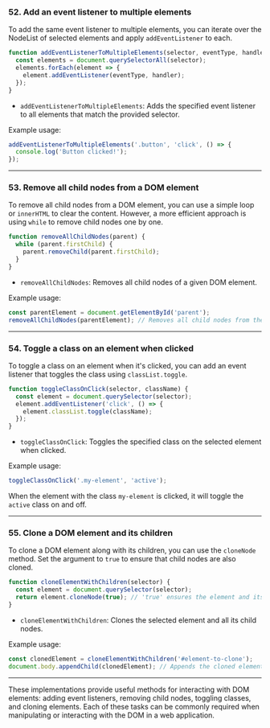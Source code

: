### 52. Add an event listener to multiple elements

To add the same event listener to multiple elements, you can iterate over the NodeList of selected elements and apply `addEventListener` to each.

```javascript
function addEventListenerToMultipleElements(selector, eventType, handler) {
  const elements = document.querySelectorAll(selector);
  elements.forEach(element => {
    element.addEventListener(eventType, handler);
  });
}
```

- `addEventListenerToMultipleElements`: Adds the specified event listener to all elements that match the provided selector.

Example usage:
```javascript
addEventListenerToMultipleElements('.button', 'click', () => {
  console.log('Button clicked!');
});
```

---

### 53. Remove all child nodes from a DOM element

To remove all child nodes from a DOM element, you can use a simple loop or `innerHTML` to clear the content. However, a more efficient approach is using `while` to remove child nodes one by one.

```javascript
function removeAllChildNodes(parent) {
  while (parent.firstChild) {
    parent.removeChild(parent.firstChild);
  }
}
```

- `removeAllChildNodes`: Removes all child nodes of a given DOM element.

Example usage:
```javascript
const parentElement = document.getElementById('parent');
removeAllChildNodes(parentElement); // Removes all child nodes from the parent element
```

---

### 54. Toggle a class on an element when clicked

To toggle a class on an element when it's clicked, you can add an event listener that toggles the class using `classList.toggle`.

```javascript
function toggleClassOnClick(selector, className) {
  const element = document.querySelector(selector);
  element.addEventListener('click', () => {
    element.classList.toggle(className);
  });
}
```

- `toggleClassOnClick`: Toggles the specified class on the selected element when clicked.

Example usage:
```javascript
toggleClassOnClick('.my-element', 'active');
```

When the element with the class `my-element` is clicked, it will toggle the `active` class on and off.

---

### 55. Clone a DOM element and its children

To clone a DOM element along with its children, you can use the `cloneNode` method. Set the argument to `true` to ensure that child nodes are also cloned.

```javascript
function cloneElementWithChildren(selector) {
  const element = document.querySelector(selector);
  return element.cloneNode(true); // 'true' ensures the element and its children are cloned
}
```

- `cloneElementWithChildren`: Clones the selected element and all its child nodes.

Example usage:
```javascript
const clonedElement = cloneElementWithChildren('#element-to-clone');
document.body.appendChild(clonedElement); // Appends the cloned element to the body
```

---

These implementations provide useful methods for interacting with DOM elements: adding event listeners, removing child nodes, toggling classes, and cloning elements. Each of these tasks can be commonly required when manipulating or interacting with the DOM in a web application.